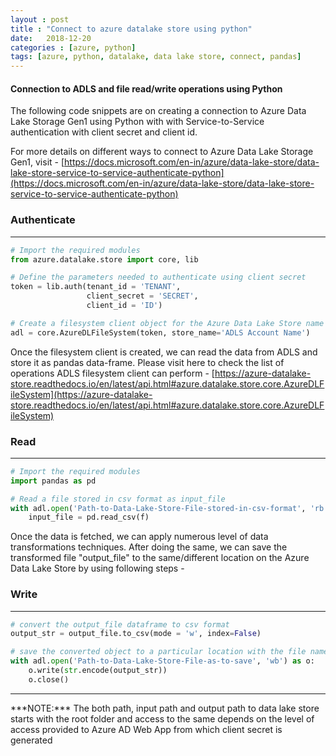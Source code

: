 ```yaml
---
layout : post
title : "Connect to azure datalake store using python"
date:   2018-12-20
categories : [azure, python]
tags: [azure, python, datalake, data lake store, connect, pandas]  
---
```

#### Connection to ADLS and file read/write operations using Python  
The following code snippets are on creating a connection to Azure Data Lake Storage Gen1 using Python with with Service-to-Service authentication with client secret and client id.

For more details on different ways to connect to Azure Data Lake Storage Gen1, visit -
[https://docs.microsoft.com/en-in/azure/data-lake-store/data-lake-store-service-to-service-authenticate-python](https://docs.microsoft.com/en-in/azure/data-lake-store/data-lake-store-service-to-service-authenticate-python)

### Authenticate
<hr>


```python
# Import the required modules
from azure.datalake.store import core, lib

# Define the parameters needed to authenticate using client secret
token = lib.auth(tenant_id = 'TENANT',
                 client_secret = 'SECRET',
                 client_id = 'ID')

# Create a filesystem client object for the Azure Data Lake Store name (ADLS)
adl = core.AzureDLFileSystem(token, store_name='ADLS Account Name')
```

Once the filesystem client is created, we can read the data from ADLS and store it as pandas data-frame.
Please visit here to check the list of operations ADLS filesystem client can perform -
[https://azure-datalake-store.readthedocs.io/en/latest/api.html#azure.datalake.store.core.AzureDLFileSystem](https://azure-datalake-store.readthedocs.io/en/latest/api.html#azure.datalake.store.core.AzureDLFileSystem)

### Read
<hr>

```python
# Import the required modules
import pandas as pd

# Read a file stored in csv format as input_file
with adl.open('Path-to-Data-Lake-Store-File-stored-in-csv-format', 'rb') as f:
    input_file = pd.read_csv(f)
```
Once the data is fetched, we can apply numerous level of data transformations techniques. After doing the same, we can save the transformed file "output_file" to the same/different location on the Azure Data Lake Store by using following steps -

### Write
<hr>

```python
# convert the output_file dataframe to csv format
output_str = output_file.to_csv(mode = 'w', index=False)

# save the converted object to a particular location with the file name with which to be saved
with adl.open('Path-to-Data-Lake-Store-File-as-to-save', 'wb') as o:
    o.write(str.encode(output_str))
    o.close()
```



<hr>
***NOTE:***
The both path, input path and output path to data lake store starts with the root folder and access to the same depends on the level of access provided to Azure AD Web App from which client secret is generated
